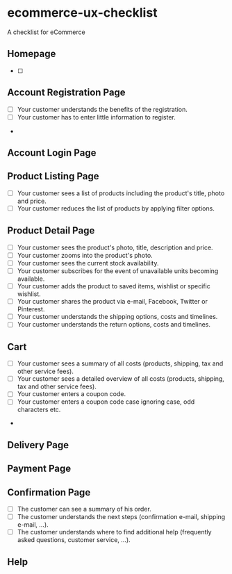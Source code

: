 # ecommerce-ux-checklist
A checklist for eCommerce

## Homepage 
- [ ] 

## Account Registration Page
- [ ] Your customer understands the benefits of the registration.
- [ ] Your customer has to enter little information to register. 
- 

## Account Login Page

## Product Listing Page
- [ ] Your customer sees a list of products including the product's title, photo and price.
- [ ] Your customer reduces the list of products by applying filter options.

## Product Detail Page
- [ ] Your customer sees the product's photo, title, description and price.
- [ ] Your customer zooms into the product's photo.
- [ ] Your customer sees the current stock availability. 
- [ ] Your customer subscribes for the event of unavailable units becoming available.
- [ ] Your customer adds  the product to saved items, wishlist or specific wishlist. 
- [ ] Your customer shares the product via e-mail, Facebook, Twitter or Pinterest. 
- [ ] Your customer understands the shipping options, costs and timelines. 
- [ ] Your customer understands the return options, costs and timelines. 

## Cart
- [ ] Your customer sees a summary of all costs (products, shipping, tax and other service fees).
- [ ] Your customer sees a detailed overview of all costs (products, shipping, tax and other service fees).
- [ ] Your customer enters a coupon code.
- [ ] Your customer enters a coupon code case ignoring case, odd characters etc.
- 

## Delivery Page

## Payment Page

## Confirmation Page
- [ ] The customer can see a summary of his order.
- [ ] The customer understands the next steps (confirmation e-mail, shipping e-mail, ...).
- [ ] The customer understands where to find additional help (frequently asked questions, customer service, ...).

## Help

##
